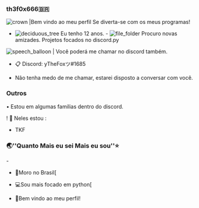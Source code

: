 ### th3f0x666🇧🇷
![crown](https://github.githubassets.com/images/icons/emoji/unicode/1f451.png)  |Bem vindo ao meu perfil Se diverta-se com os meus programas!

- ![deciduous_tree](https://github.githubassets.com/images/icons/emoji/unicode/1f333.png) Eu tenho 12 anos. - ![file_folder](https://github.githubassets.com/images/icons/emoji/unicode/1f4c1.png) Procuro novas amizades. Projetos focados no discord.py

![speech_balloon](https://github.githubassets.com/images/icons/emoji/unicode/1f4ac.png) | Você poderá me chamar no discord também.

- 📋 Discord: yTheFoxツ#1685
+  Não tenha medo de me chamar, estarei disposto a conversar com você.



### Outros

• Estou em algumas familias dentro do discord.

! 🥼 Neles estou :

- TKF



### 🌏''Quanto Mais eu sei Mais eu sou''⭐

-[](https://emojiterra.com/pt/pirulito/)

- 🍭Moro no Brasil[

- 💻Sou mais focado em python[

- 🐢Bem vindo ao meu perfil!

